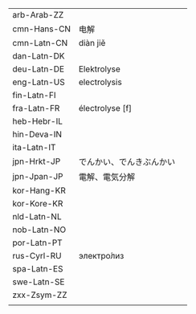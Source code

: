 | | | |
|-|-|-|
| arb-Arab-ZZ |  |  |
| cmn-Hans-CN | 电解 |  |
| cmn-Latn-CN | diàn jiě |  |
| dan-Latn-DK |  |  |
| deu-Latn-DE | Elektrolyse |  |
| eng-Latn-US | electrolysis |  |
| fin-Latn-FI |  |  |
| fra-Latn-FR | électrolyse [f] |  |
| heb-Hebr-IL |  |  |
| hin-Deva-IN |  |  |
| ita-Latn-IT |  |  |
| jpn-Hrkt-JP | でんかい、でんきぶんかい |  |
| jpn-Jpan-JP | 電解、電気分解 |  |
| kor-Hang-KR |  |  |
| kor-Kore-KR |  |  |
| nld-Latn-NL |  |  |
| nob-Latn-NO |  |  |
| por-Latn-PT |  |  |
| rus-Cyrl-RU | электро́лиз |  |
| spa-Latn-ES |  |  |
| swe-Latn-SE |  |  |
| zxx-Zsym-ZZ |  |  |
|  |  |  |